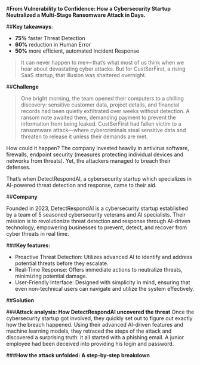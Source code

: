 #**From Vulnerability to Confidence: How a Cybersecurity Startup Neutralized a Multi-Stage Ransomware Attack in Days.**

##**Key takeaways**:
* **75%** faster Threat Detection
* **60%** reduction in Human Error
* **50%** more efficient, automated Incident Response

>It can never happen to me<—that’s what most of us think when we hear about devastating cyber attacks. But for CustSerFirst, a rising SaaS startup, that illusion was shattered overnight.

##**Challenge**
>One bright morning, the team opened their computers to a chilling discovery: sensitive customer data, project details, and financial records had been quietly exfiltrated over weeks without detection. A ransom note awaited them, demanding payment to prevent the information from being leaked. CustSerFirst had fallen victim to a ransomware attack—where cybercriminals steal sensitive data and threaten to release it unless their demands are met.

How could it happen? The company invested heavily in antivirus software, firewalls, endpoint security (measures protecting individual devices and networks from threats). Yet, the attackers managed to breach their defenses.

That’s when DetectRespondAI, a cybersecurity startup which specializes in AI-powered threat detection and response, came to their aid.

##**Company**

Founded in 2023, DetectRespondAI is a cybersecurity startup established by a team of 5 seasoned cybersecurity veterans and AI specialists. Their mission is to revolutionize threat detection and response through AI-driven technology, empowering businesses to prevent, detect, and recover from cyber threats in real time.

###**Key features:**
* Proactive Threat Detection: Utilizes advanced AI to identify and address potential threats before they escalate.
* Real-Time Response: Offers immediate actions to neutralize threats, minimizing potential damage.
* User-Friendly Interface: Designed with simplicity in mind, ensuring that even non-technical users can navigate and utilize the system effectively.

##**Solution**

###**Attack analysis: How DetectRespondAI uncovered the threat**
Once the cybersecurity startup got involved, they quickly set out to figure out exactly how the breach happened. Using their advanced AI-driven features and machine learning models, they retraced the steps of the attack and discovered a surprising truth: it all started with a phishing email. A junior employee had been deceived into providing his login and password.

###**How the attack unfolded: A step-by-step breakdown**

